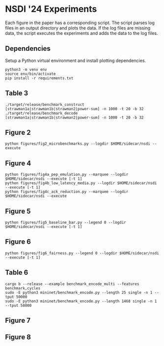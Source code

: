 # NSDI '24 Experiments

Each figure in the paper has a corresponding script. The script parses log files
in an output directory and plots the data. If the log files are missing data,
the script executes the experiments and adds the data to the log files.

## Dependencies

Setup a Python virtual environment and install plotting dependencies.

```
python3 -m venv env
source env/bin/activate
pip install -r requirements.txt
```

## Table 3

```
./target/release/benchmark_construct [strawman1a|strawman1b|strawman2|power-sum] -n 1000 -t 20 -b 32
./target/release/benchmark_decode [strawman1a|strawman1b|strawman2|power-sum] -n 1000 -t 20 -b 32
```

## Figure 2

```
python figures/fig2_microbenchmarks.py --logdir $HOME/sidecar/nsdi --execute
```

## Figure 4

```
python figures/fig4a_pep_emulation.py --marquee --logdir $HOME/sidecar/nsdi --execute [-t 1]
python figures/fig4b_low_latency_media.py --logdir $HOME/sidecar/nsdi --execute [-t 1]
python figures/fig4c_ack_reduction.py --marquee --logdir $HOME/sidecar/nsdi --execute
```

## Figure 5

```
python figures/fig5_baseline_bar.py --legend 0 --logdir $HOME/sidecar/nsdi --execute [-t 1]
```

## Figure 6

```
python figures/fig6_fairness.py --legend 0 --logdir $HOME/sidecar/nsdi --execute [-t 1]
```

## Table 6

```
cargo b --release --example benchmark_encode_multi --features benchmark,cycles
sudo -E python3 mininet/benchmark_encode.py --length 25 single -n 1 --tput 50000
sudo -E python3 mininet/benchmark_encode.py --length 1468 single -n 1 --tput 50000
```

## Figure 7

## Figure 8